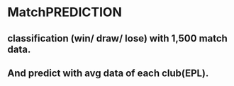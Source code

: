 # MatchPREDICTION

## classification (win/ draw/ lose) with 1,500 match data.
## And predict with avg data of each club(EPL).
